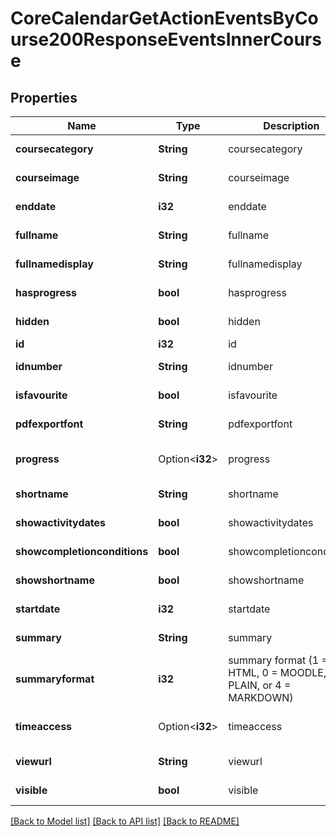 # CoreCalendarGetActionEventsByCourse200ResponseEventsInnerCourse

## Properties

Name | Type | Description | Notes
------------ | ------------- | ------------- | -------------
**coursecategory** | **String** | coursecategory | [default to null]
**courseimage** | **String** | courseimage | [default to null]
**enddate** | **i32** | enddate | [default to null]
**fullname** | **String** | fullname | [default to null]
**fullnamedisplay** | **String** | fullnamedisplay | [default to null]
**hasprogress** | **bool** | hasprogress | [default to null]
**hidden** | **bool** | hidden | [default to null]
**id** | **i32** | id | 
**idnumber** | **String** | idnumber | [default to null]
**isfavourite** | **bool** | isfavourite | [default to null]
**pdfexportfont** | **String** | pdfexportfont | [default to null]
**progress** | Option<**i32**> | progress | [optional][default to null]
**shortname** | **String** | shortname | [default to null]
**showactivitydates** | **bool** | showactivitydates | [default to null]
**showcompletionconditions** | **bool** | showcompletionconditions | [default to null]
**showshortname** | **bool** | showshortname | [default to null]
**startdate** | **i32** | startdate | [default to null]
**summary** | **String** | summary | [default to null]
**summaryformat** | **i32** | summary format (1 = HTML, 0 = MOODLE, 2 = PLAIN, or 4 = MARKDOWN) | [default to null]
**timeaccess** | Option<**i32**> | timeaccess | [optional][default to null]
**viewurl** | **String** | viewurl | [default to null]
**visible** | **bool** | visible | [default to null]

[[Back to Model list]](../README.md#documentation-for-models) [[Back to API list]](../README.md#documentation-for-api-endpoints) [[Back to README]](../README.md)


